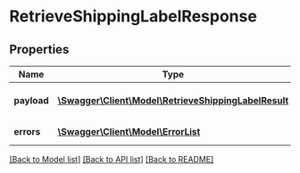 # RetrieveShippingLabelResponse

## Properties
Name | Type | Description | Notes
------------ | ------------- | ------------- | -------------
**payload** | [**\Swagger\Client\Model\RetrieveShippingLabelResult**](RetrieveShippingLabelResult.md) | The payload for retrieveShippingLabel operation | [optional] 
**errors** | [**\Swagger\Client\Model\ErrorList**](ErrorList.md) | Encountered errors for the operation. | [optional] 

[[Back to Model list]](../README.md#documentation-for-models) [[Back to API list]](../README.md#documentation-for-api-endpoints) [[Back to README]](../README.md)


